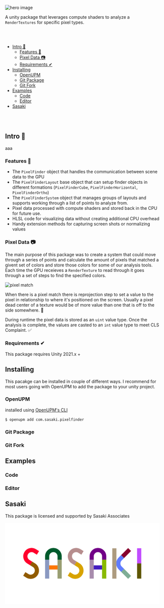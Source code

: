 
![hero image](xx)


A unity package that leverages compute shaders to analyze a `RenderTextures` for specific pixel types.

<br><br>

- [Intro 👋](#intro-)
  - [Features 🤖](#features-)
  - [Pixel Data 📷](#pixel-data-)
  - [Requirements ✔](#requirements-)
- [Installing](#installing)
  - [OpenUPM](#openupm)
  - [Git Package](#git-package)
  - [Git Fork](#git-fork)
- [Examples](#examples)
  - [Code](#code)
  - [Editor](#editor)
- [Sasaki](#sasaki)

<br><br>

## Intro 👋

aaa

### Features 🤖

- The `PixelFinder` object that handles the communication between scene data to the GPU 
- The `PixelFinderLayout` base object that can setup finder objects in different formations (`PixelFinderCube`, `PixelFinderHorizontal`, `PixelFinderOrtho`)     
- The `PixelFinderSystem` object that manages groups of layouts and supports working through a list of points to analyze from.
- Pixel data processed with compute shaders and stored back in the CPU for future use.      
- HLSL code for visualizing data without creating additional CPU overhead
- Handy extension methods for capturing screen shots or normalizing values 


### Pixel Data 📷

The main purpose of this package was to create a system that could move through a series of points and calculate the amount of pixels that matched a givent set of colors and store those colors for some of our analysis tools. Each time the GPU receieves a `RenderTexture` to read through it goes through a set of steps to find the specified colors. 

![pixel match](xx)


When there is a pixel match there is reprojection step to set a value to the pixel in relationship to where it's positioned on the screen. Usually a pixel dead center of a texture would be of more value than one that is off to the side somewhere. 🎯


During runtime the pixel data is stored as an `uint` value type. Once the analysis is complete, the values are casted to an `int` value type to meet CLS Complaint. ✅       


### Requirements ✔
This package requires Unity 2021.x + 

## Installing

This pacakge can be installed in couple of different ways. I recommend for most users going with OpenUPM to add the package to your unity project.


### OpenUPM

installed using [OpenUPM's CLI](https://github.com/openupm/openupm-cli#openupm-cli)

```
$ openupm add com.sasaki.pixelfinder
```

### Git Package

### Git Fork





## Examples
### Code
### Editor


## Sasaki

This package is licensed and supported by Sasaki Associates

![Logo](https://github.com/sasakiassociates/unity-tools/blob/media/sasaki-logo.png?raw=true)
